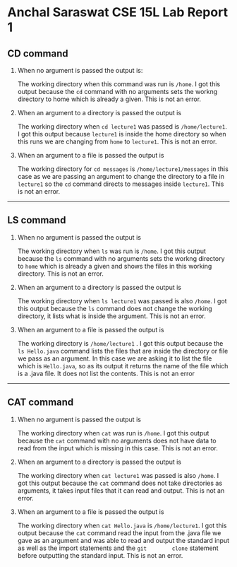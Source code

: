 # Anchal Saraswat CSE 15L Lab Report 1
## CD command
1. When no argument is passed the output is:
  
   The working directory when this command was run is `/home`. I got this output because the `cd` command with no arguments sets the         workng directory to home which is already a given. This is not an error.
2. When an argument to a directory is passed the output is
   
   The working directory when `cd lecture1` was passed is `/home/lecture1`. I got this output because `lecture1` is inside the home          directory so when this runs we are changing from `home` to `lecture1`. This is not an error.
3. When an argument to a file is passed the output is
  
   The working directory for `cd messages` is `/home/lecture1/messages` in this case as we are passing an argument to change the             directory to a file in `lecture1` so the `cd` command directs to messages inside `lecture1`. This is not an error.
---------------------------------------
## LS command

1. When no argument is passed the output is
   
   The working directory when `ls` was run is `/home`. I got this output because the `ls` command with no arguments sets the workng          directory to `home` which is already a given and shows the files in this working directory. This is not an error.
2. When an argument to a directory is passed the output is
   
   The working directory when `ls lecture1` was passed is also `/home`. I got this output because the `ls` command does not change the       working directory, it lists what is inside the argument. This is not an error.
3. When an argument to a file is passed the output is
  
   The working directory is `/home/lecture1` . I got this output because the `ls Hello.java` command lists the files that are inside the     directory or file we pass as an argument. In this case we are asking it to list the file which is `Hello.java`, so as its output it       returns the name of the file which is a .java file. It does not list the contents. This is not an error
---------------------------------------

## CAT command
1. When no argument is passed the output is
  
   The working directory when `cat` was run is `/home`. I got this output because the `cat` command with no arguments does not have          data to read from the input which is missing in this case. This is not an error.
2. When an argument to a directory is passed the output is
  
   The working directory when `cat lecture1` was passed is also `/home`. I got this output because the `cat` command does not take           directories as arguments, it takes input files that it can read and output. This is not an error.
3. When an argument to a file is passed the output is
  
   The working directory when `cat Hello.java` is `/home/lecture1`. I got this output because the `cat` command read the input from the      .java file we gave as an argument and was able to read and output the standard input as well as the import statements and the `git        clone` statement before outputting the standard input. This is not an error.

